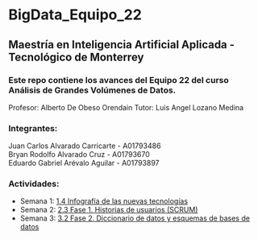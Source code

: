 # BigData_Equipo_22

## Maestría en Inteligencia Artificial Aplicada - Tecnológico de Monterrey

### Este repo contiene los avances del Equipo 22 del curso Análisis de Grandes Volúmenes de Datos.

Profesor: Alberto De Obeso Orendain
Tutor: Luis Angel Lozano Medina

### Integrantes:

Juan Carlos Alvarado Carricarte - A01793486 </br>
Bryan Rodolfo Alvarado Cruz - A01793670 </br>
Eduardo Gabriel Arévalo Aguilar - A01793897 </br>

### Actividades:

- Semana 1: [1.4 Infografía de las nuevas tecnologías](/Semana_1/Infografia_nuevas_tecnologías_Equipo22.pdf)
- Semana 2: [2.3 Fase 1. Historias de usuarios (SCRUM)](/Semana_2/Historias_de_usuario_Equipo_22.pdf)
- Semana 3: [3.2 Fase 2. Diccionario de datos y esquemas de bases de datos](/Semana_3)
